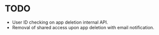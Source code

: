 # TODO

- User ID checking on app deletion internal API.
- Removal of shared access upon app deletion with email notification.
